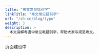 ```yaml
---
title: "粤文常见错别字"
linkTitle: "粤文常见错别字"
url: "/zh-cn/blog/typo"
weight: 3
description: >
  本文讲解粤语中常见嘅错别字，帮助大家写规范粤文。
---
```


页面建设中